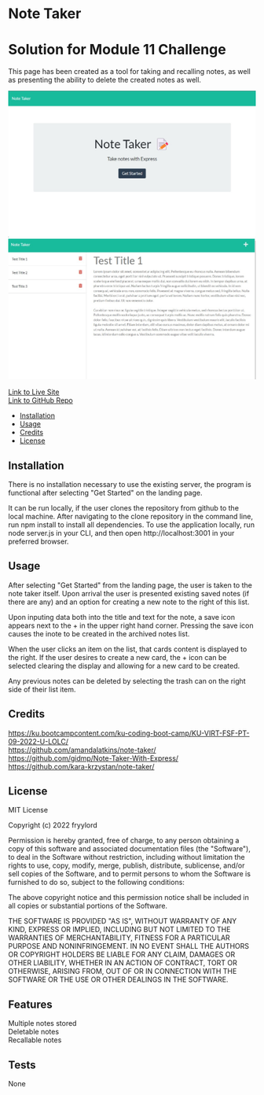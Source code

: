 # Note Taker
# Solution for Module 11 Challenge

This page has been created as a tool for taking and recalling notes, as well as presenting the ability to delete the created notes as well.  

![](./public/assets/media/screenshot1.jpg)
![](./public/assets/media/screenshot2.jpg)  

[Link to Live Site](https://dry-stream-30935.herokuapp.com/)  
[Link to GitHub Repo](https://github.com/fryylord/notetakerEXPRESS)  

- [Installation](#installation)
- [Usage](#usage)
- [Credits](#credits)
- [License](#license)

## Installation

There is no installation necessary to use the existing server, the program is functional after selecting "Get Started" on the landing page.

It can be run locally, if the user clones the repository from github to the local machine.
After navigating to the clone repository in the command line, run npm install to install all dependencies. To use the application locally, run node server.js in your CLI, and then open http://localhost:3001 in your preferred browser.

## Usage

After selecting "Get Started" from the landing page, the user is taken to the note taker itself.  Upon arrival the user is presented existing saved notes (if there are any) and an option for creating a new note to the right of this list.  

Upon inputing data both into the title and text for the note, a save icon appears next to the + in the upper right hand corner.  Pressing the save icon causes the inote to be created in the archived notes list.

When the user clicks an item on the list, that cards content is displayed to the right.  If the user desires to create a new card, the + icon can be selected clearing the display and allowing for a new card to be created.

Any previous notes can be deleted by selecting the trash can on the right side of their list item.  

## Credits

https://ku.bootcampcontent.com/ku-coding-boot-camp/KU-VIRT-FSF-PT-09-2022-U-LOLC/  
https://github.com/amandalatkins/note-taker/  
https://github.com/gidmp/Note-Taker-With-Express/  
https://github.com/kara-krzystan/note-taker/  

## License
 
MIT License

Copyright (c) 2022 fryylord

Permission is hereby granted, free of charge, to any person obtaining a copy
of this software and associated documentation files (the "Software"), to deal
in the Software without restriction, including without limitation the rights
to use, copy, modify, merge, publish, distribute, sublicense, and/or sell
copies of the Software, and to permit persons to whom the Software is
furnished to do so, subject to the following conditions:

The above copyright notice and this permission notice shall be included in all
copies or substantial portions of the Software.

THE SOFTWARE IS PROVIDED "AS IS", WITHOUT WARRANTY OF ANY KIND, EXPRESS OR
IMPLIED, INCLUDING BUT NOT LIMITED TO THE WARRANTIES OF MERCHANTABILITY,
FITNESS FOR A PARTICULAR PURPOSE AND NONINFRINGEMENT. IN NO EVENT SHALL THE
AUTHORS OR COPYRIGHT HOLDERS BE LIABLE FOR ANY CLAIM, DAMAGES OR OTHER
LIABILITY, WHETHER IN AN ACTION OF CONTRACT, TORT OR OTHERWISE, ARISING FROM,
OUT OF OR IN CONNECTION WITH THE SOFTWARE OR THE USE OR OTHER DEALINGS IN THE
SOFTWARE.

## Features

Multiple notes stored  
Deletable notes  
Recallable notes  

## Tests

None
